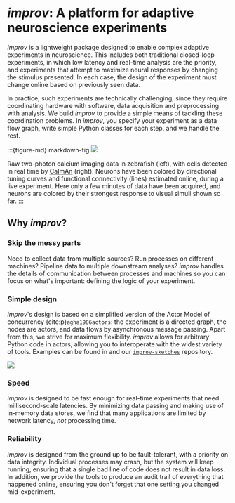 # _improv_: A platform for adaptive neuroscience experiments


_improv_ is a lightweight package designed to enable complex adaptive experiments in neuroscience. This includes both traditional closed-loop experiments, in which low latency and real-time analysis are the priority, and experiments that attempt to maximize neural responses by changing the stimulus presented. In each case, the design of the experiment must change online based on previously seen data.

In practice, such experiments are technically challenging, since they require coordinating hardware with software, data acquisition and preprocessing with analysis. We build _improv_ to provide a simple means of tackling these coordination problems. In _improv_, you specify your experiment as a data flow graph, write simple Python classes for each step, and we handle the rest. 

:::{figure-md} markdown-fig
![](https://dibs-web01.vm.duke.edu/pearson/assets/improv/improvGif.gif)

Raw two-photon calcium imaging data in zebrafish (left), with cells detected in real time by [CaImAn](https://github.com/flatironinstitute/CaImAn) (right). Neurons have been colored by directional tuning curves and functional connectivity (lines) estimated online, during a live experiment. Here only a few minutes of data have been acquired, and neurons are colored by their strongest response to visual simuli shown so far.
:::

## Why _improv_?

### Skip the messy parts
Need to collect data from multiple sources? Run processes on different machines? Pipeline data to multiple downstream analyses? _improv_ handles the details of communication between processes and machines so you can focus on what's important: defining the logic of your experiment. 

### Simple design
_improv_'s design is based on a simplified version of the Actor Model of concurrency {cite:p}`agha1986actors`: the experiment is a directed graph, the nodes are actors, and data flows by asynchronous message passing. Apart from this, we strive for maximum flexibility. _improv_ allows for arbitrary Python code in actors, allowing you to interoperate with the widest variety of tools. Examples can be found in [](page:demos) and our [`improv-sketches`](https://github.com/project-improv/improv-sketches) repository.

![](https://dibs-web01.vm.duke.edu/pearson/assets/improv/actor_model.png)

### Speed
_improv_ is designed to be fast enough for real-time experiments that need millisecond-scale latencies. By minimizing data passing and making use of in-memory data stores, we find that many applications are limited by network latency, _not_ processing time.

### Reliability
_improv_ is designed from the ground up to be fault-tolerant, with a priority on data integrity. Individual processes may crash, but the system will keep running, ensuring that a single bad line of code does not result in data loss. In addition, we provide the tools to produce an audit trail of everything that happened online, ensuring you don't forget that one setting you changed mid-experiment.

<!-- ```{bibliography}
``` -->
